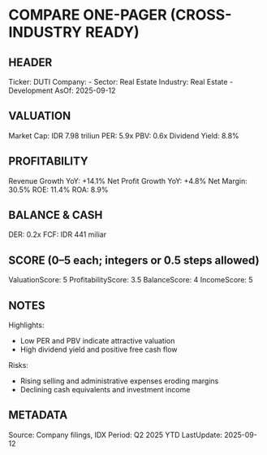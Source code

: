 # COMPARE ONE-PAGER (CROSS-INDUSTRY READY)

## HEADER
Ticker: DUTI
Company: -
Sector: Real Estate
Industry: Real Estate - Development
AsOf: 2025-09-12

## VALUATION
Market Cap: IDR 7.98 triliun
PER: 5.9x
PBV: 0.6x
Dividend Yield: 8.8%

## PROFITABILITY
Revenue Growth YoY: +14.1%
Net Profit Growth YoY: +4.8%
Net Margin: 30.5%
ROE: 11.4%
ROA: 8.9%

## BALANCE & CASH
DER: 0.2x
FCF: IDR 441 miliar

## SCORE (0–5 each; integers or 0.5 steps allowed)
ValuationScore: 5
ProfitabilityScore: 3.5
BalanceScore: 4
IncomeScore: 5

## NOTES
Highlights:
- Low PER and PBV indicate attractive valuation
- High dividend yield and positive free cash flow

Risks:
- Rising selling and administrative expenses eroding margins
- Declining cash equivalents and investment income

## METADATA
Source: Company filings, IDX
Period: Q2 2025 YTD
LastUpdate: 2025-09-12